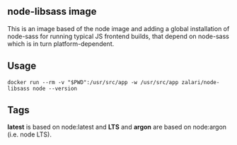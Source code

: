 ## node-libsass image
This is an image based of the node image and adding a global installation of node-sass for running typical JS frontend builds, that depend on node-sass which is in turn platform-dependent.

## Usage
```
docker run --rm -v "$PWD":/usr/src/app -w /usr/src/app zalari/node-libsass node --version
```

## Tags
**latest** is based on node:latest and **LTS** and **argon** are based on node:argon (i.e. node LTS).